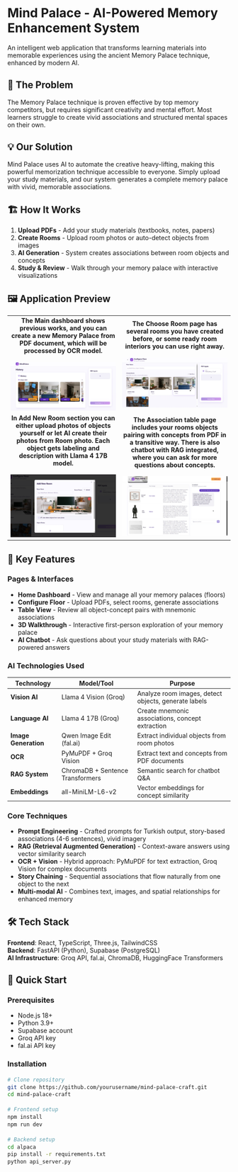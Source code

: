 # Mind Palace - AI-Powered Memory Enhancement System

An intelligent web application that transforms learning materials into memorable experiences using the ancient Memory Palace technique, enhanced by modern AI.

## 🎯 The Problem

The Memory Palace technique is proven effective by top memory competitors, but requires significant creativity and mental effort. Most learners struggle to create vivid associations and structured mental spaces on their own.

## 💡 Our Solution

Mind Palace uses AI to automate the creative heavy-lifting, making this powerful memorization technique accessible to everyone. Simply upload your study materials, and our system generates a complete memory palace with vivid, memorable associations.

## 🏗️ How It Works

1. **Upload PDFs** - Add your study materials (textbooks, notes, papers)
2. **Create Rooms** - Upload room photos or auto-detect objects from images
3. **AI Generation** - System creates associations between room objects and concepts
4. **Study & Review** - Walk through your memory palace with interactive visualizations

## 🖼️ Application Preview
<table>
  <tr>
    <td align="center" width="50%">
      <b>The Main dashboard shows previous works, and you can create a new Memory Palace from PDF document, which will be processed by OCR model.</b><br><br>
      <img src="src/pages/history.png" width="100%">
    </td>
    <td align="center" width="50%">
      <b>The Choose Room page has several rooms you have created before, or some ready room interiors you can use right away.</b><br><br>
      <img src="src/pages/choose.png" width="100%">
    </td>
  </tr>
  <tr>
    <td align="center" width="50%">
      <b>In Add New Room section you can either upload photos of objects yourself or let AI create their photos from Room photo. Each object gets labeling and description with Llama 4 17B model.</b><br><br>
      <img src="src/pages/create.png" width="100%">
    </td>
    <td align="center" width="50%">
      <b>The Association table page includes your rooms objects pairing with concepts from PDF in a transitive way. There is also chatbot with RAG integrated, where you can ask for more questions about concepts.</b><br><br>
      <img src="src/pages/association.png" width="100%">
    </td>
  </tr>
</table>

## 🌟 Key Features

### Pages & Interfaces
- **Home Dashboard** - View and manage all your memory palaces (floors)
- **Configure Floor** - Upload PDFs, select rooms, generate associations
- **Table View** - Review all object-concept pairs with mnemonic associations
- **3D Walkthrough** - Interactive first-person exploration of your memory palace
- **AI Chatbot** - Ask questions about your study materials with RAG-powered answers

### AI Technologies Used

| Technology | Model/Tool | Purpose |
|------------|------------|---------|
| **Vision AI** | Llama 4 Vision (Groq) | Analyze room images, detect objects, generate labels |
| **Language AI** | Llama 4 17B (Groq) | Create mnemonic associations, concept extraction |
| **Image Generation** | Qwen Image Edit (fal.ai) | Extract individual objects from room photos |
| **OCR** | PyMuPDF + Groq Vision | Extract text and concepts from PDF documents |
| **RAG System** | ChromaDB + Sentence Transformers | Semantic search for chatbot Q&A |
| **Embeddings** | all-MiniLM-L6-v2 | Vector embeddings for concept similarity |

### Core Techniques

- **Prompt Engineering** - Crafted prompts for Turkish output, story-based associations (4-6 sentences), vivid imagery
- **RAG (Retrieval Augmented Generation)** - Context-aware answers using vector similarity search
- **OCR + Vision** - Hybrid approach: PyMuPDF for text extraction, Groq Vision for complex documents
- **Story Chaining** - Sequential associations that flow naturally from one object to the next
- **Multi-modal AI** - Combines text, images, and spatial relationships for enhanced memory

## 🛠️ Tech Stack

**Frontend**: React, TypeScript, Three.js, TailwindCSS  
**Backend**: FastAPI (Python), Supabase (PostgreSQL)  
**AI Infrastructure**: Groq API, fal.ai, ChromaDB, HuggingFace Transformers  

## 🚀 Quick Start

### Prerequisites
- Node.js 18+
- Python 3.9+
- Supabase account
- Groq API key
- fal.ai API key

### Installation

```bash
# Clone repository
git clone https://github.com/yourusername/mind-palace-craft.git
cd mind-palace-craft

# Frontend setup
npm install
npm run dev

# Backend setup
cd alpaca
pip install -r requirements.txt
python api_server.py



